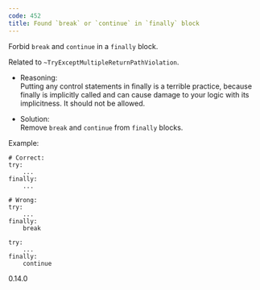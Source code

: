 ```yaml
---
code: 452
title: Found `break` or `continue` in `finally` block
---
```


Forbid `break` and `continue` in a `finally` block.

Related to `~TryExceptMultipleReturnPathViolation`.

  - Reasoning:  
    Putting any control statements in
    <span class="title-ref">finally</span> is a terrible practice,
    because <span class="title-ref">finally</span> is implicitly called
    and can cause damage to your logic with its implicitness. It should
    not be allowed.

  - Solution:  
    Remove `break` and `continue` from `finally` blocks.

Example:

    # Correct:
    try:
        ...
    finally:
        ...
    
    # Wrong:
    try:
        ...
    finally:
        break
    
    try:
        ...
    finally:
        continue

<div class="versionadded">

0.14.0

</div>